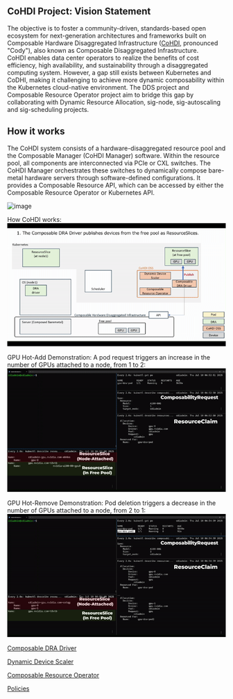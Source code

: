 ## CoHDI Project: Vision Statement
The objective is to foster a community-driven, standards-based open ecosystem for next-generation architectures and frameworks built on Composable Hardware Disaggregated Infrastructure ([CoHDI](https://github.com/CoHDI/.github/blob/main/README.md), pronounced "Cody"), also known as Composable Disaggregated Infrastructure.  
CoHDI enables data center operators to realize the benefits of cost efficiency, high availability, and sustainability through a disaggregated computing system.
However, a gap still exists between Kubernetes and CoDHI, making it challenging to achieve more dynamic composability within the Kubernetes cloud-native environment.
The DDS project and Composable Resource Operator project aim to bridge this gap by collaborating with Dynamic Resource Allocation, sig-node, sig-autoscaling and sig-scheduling projects.

## How it works
The CoHDI system consists of a hardware-disaggregated resource pool and the Composable Manager (CoHDI Manager) software. Within the resource pool, all components are interconnected via PCIe or CXL switches. The CoHDI Manager orchestrates these switches to dynamically compose bare-metal hardware servers through software-defined configurations. It provides a Composable Resource API, which can be accessed by either the Composable Resource Operator or Kubernetes API.

![image](https://github.com/user-attachments/assets/d051630b-00dd-43f9-aef7-9177ae73bb57)

How CoHDI works:  
![how cohdi works](https://raw.githubusercontent.com/CoHDI/.github/main/profile/how_cohdi_works.gif)

GPU Hot-Add Demonstration: A pod request triggers an increase in the number of GPUs attached to a node, from 1 to 2:  
![demo_hotadd](https://raw.githubusercontent.com/CoHDI/.github/main/profile/demo_hotadd.gif)

GPU Hot-Remove Demonstration: Pod deletion triggers a decrease in the number of GPUs attached to a node, from 2 to 1:  
![demo_hodremove](https://raw.githubusercontent.com/CoHDI/.github/main/profile/demo_hotremove.gif)

[Composable DRA Driver](https://github.com/CoHDI/composable-dra-driver)

[Dynamic Device Scaler](https://github.com/CoHDI/dynamic-device-scaler)

[Composable Resource Operator](https://github.com/InfraDDS/composable-resource-operator)

[Policies](https://github.com/InfraDDS/Policies)
